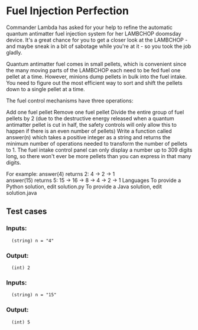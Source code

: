 # Fuel Injection Perfection
Commander Lambda has asked for your help to refine the automatic quantum antimatter fuel
injection system for her LAMBCHOP doomsday device. It's a great chance for you to get a 
closer look at the LAMBCHOP - and maybe sneak in a bit of sabotage while you're at it - so 
you took the job gladly.

Quantum antimatter fuel comes in small pellets, which is convenient since the many moving
parts of the LAMBCHOP each need to be fed fuel one pellet at a time. However, minions dump 
pellets in bulk into the fuel intake. You need to figure out the most efficient way to sort 
and shift the pellets down to a single pellet at a time.

The fuel control mechanisms have three operations:

Add one fuel pellet
Remove one fuel pellet
Divide the entire group of fuel pellets by 2 (due to the destructive energy released when a 
quantum antimatter pellet is cut in half, the safety controls will only allow this to happen
if there is an even number of pellets)
Write a function called answer(n) which takes a positive integer as a string and returns the 
minimum number of operations needed to transform the number of pellets to 1. The fuel intake 
control panel can only display a number up to 309 digits long, so there won't ever be more 
pellets than you can express in that many digits.

For example:
answer(4) returns 2: 4 -> 2 -> 1  
answer(15) returns 5: 15 -> 16 -> 8 -> 4 -> 2 -> 1
Languages
To provide a Python solution, edit solution.py To provide a Java solution, edit solution.java

## Test cases
### Inputs:
      (string) n = "4"
### Output:
      (int) 2
### Inputs:
      (string) n = "15"
### Output:
      (int) 5

